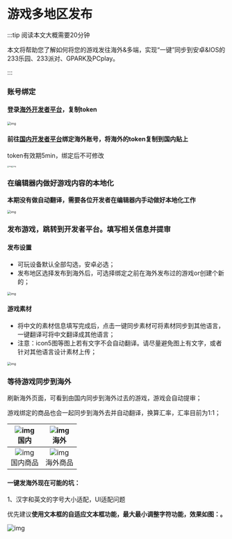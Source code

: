 # 游戏多地区发布
:::tip 阅读本文大概需要20分钟

本文将帮助您了解如何将您的游戏发往海外&多端，实现“一键”同步到安卓&IOS的233乐园、233派对、GPARK及PCplay。

:::

### 账号绑定

#### 登录[海外开发者平台](https://portal.gpark.fun)，复制token

<img src="https://cdn.233xyx.com/athena/online/99a3246cbeb04ad1a4974e236cefa8a3_321840760.webp" alt="img" style="zoom:50%;" />

#### 前往[国内开发者平台](https://portal.ark.online/#/admin/home)绑定海外账号，将海外的token复制到国内贴上

token有效期5min，绑定后不可修改

<img src="https://arkimg.ark.online/1722253246499-48.webp" alt="img" style="zoom: 25%;" /><img src="https://arkimg.ark.online/1722253246499-49.webp" alt="img" style="zoom:25%;" />



### 在编辑器内做好游戏内容的本地化

**本期没有做自动翻译，需要各位开发者在编辑器内手动做好本地化工作**

<img src="https://arkimg.ark.online/1722253246499-50.gif" alt="img" style="zoom:50%;" />



### 发布游戏，跳转到开发者平台。填写相关信息并提审

#### 发布设置

- 可玩设备默认全部勾选，安卓必选；
- 发布地区选择发布到海外后，可选择绑定之前在海外发布过的游戏or创建个新的；

<img src="https://arkimg.ark.online/1722253246499-51.webp" alt="img" style="zoom:50%;" />

#### 游戏素材

- 将中文的素材信息填写完成后，点击一键同步素材可将素材同步到其他语言，一键翻译可将中文翻译成其他语言；
- 注意：icon5图等图上若有文字不会自动翻译。请尽量避免图上有文字，或者针对其他语言设计素材上传；

<img src="https://arkimg.ark.online/1722253246499-52.webp" alt="img" style="zoom:50%;" />



### 等待游戏同步到海外

 刷新海外页面，可看到由国内同步到海外过去的游戏，游戏会自动提审；

 游戏绑定的商品也会一起同步到海外去并自动翻译，换算汇率，汇率目前为1:1；

| ![img](https://arkimg.ark.online/1722308931851-42.webp)<br />国内 | ![img](https://arkimg.ark.online/1722308937606-45.webp)<br />海外 |
| :----------------------------------------------------------: | :----------------------------------------------------------: |
| ![img](https://arkimg.ark.online/1722253246499-55-1722303656008-87.webp)<br />国内商品 | ![img](https://arkimg.ark.online/1722253246499-56-1722303661350-89.webp)<br />海外商品 |

#### 一键发海外现在可能的坑：

1、汉字和英文的字号大小适配，UI适配问题  

优先建议**使用文本框的自适应文本框功能，最大最小调整字符功能，效果如图：。**

![img](https://arkimg.ark.online/1722253246499-58.webp)
